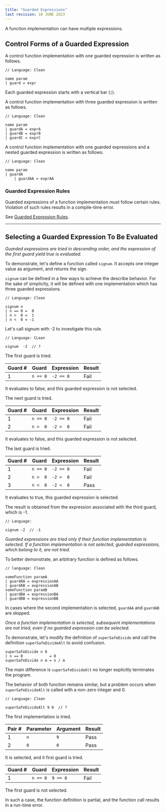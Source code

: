 ```yaml
---
title: "Guarded Expressions"
last revision: 18 JUNE 2023
---
```


A function implementation can have multiple expressions.

## Control Forms of a Guarded Expression

A control function implementation with one guarded expression is written as follows.

```
// Language: Clean

name param
| guard = expr
```

Each guarded expression starts with a vertical bar (`|`).

A control function implementation with three guarded expression is written as follows.

```
// Language: Clean

name param
| guardA = exprA
| guardB = exprB
| guardC = exprC
```

A control function implementation with one guarded expressions and a nested guarded expression is written as follows.

```
// Language: Clean

name param
| guardA
    | guardAA = exprAA
```

### Guarded Expression Rules

Guarded expressions of a function implementation must follow certain rules.
Violation of such rules results in a compile-time error.

See [Guarded Expression Rules](function/Guarded%20Expression%20Rules.md).

---

## Selecting a Guarded Expression To Be Evaluated

*Guarded expressions are tried in descending order, and the expression of the first guard yield true is evaluated.*

To demonstrate, let's define a function called `signum`.
It accepts one integer value as argument, and returns the sign.

`signum` can be defined in a few ways to achieve the describe behavior.
For the sake of simplicity, it will be defined with one implementation which has three guarded expressions.

```
// Language: Clean

signum n
| n == 0 =  0
| n >  0 =  1
| n <  0 = -1
```

Let's call signum with -2 to investigate this rule.

```
// Language: CLean

signum  -2  // ?
```

The first guard is tried. 

| Guard  # | Guard    | Expression | Result |
| -------- | -------- | ---------- | ------ |
| 1        | `n == 0` | `-2 == 0`  | Fail   |

It evaluates to false, and this guarded expression is not selected.

The next guard is tried.

| Guard  # | Guard    | Expression | Result |
| -------- | -------- | ---------- | ------ |
| 1        | `n == 0` | `-2 == 0`  | Fail   |
| 2        | `n >  0` | `-2 >  0`  | Fail   |

It evaluates to false, and this guarded expression is not selected.

The last guard is tried.

| Guard # | Guard    | Expression | Result |
| ------- | -------- | ---------- | ------ |
| 1       | `n == 0` | `-2 == 0`  | Fail   |
| 2       | `n >  0` | `-2 >  0`  | Fail   |
| 3       | `n <  0` | `-2 <  0`  | Pass   |

It evaluates to true, this guarded expression is selected.

The result is obtained from the expression associated with the third guard, which is -1.

```
// Language:

signum -2  // -1
```

*Guarded expressions are tried only if their function implementation is selected.
If a function implementation is not selected, guarded expressions, which belong to it, are not tried.*

To better demonstrate, an arbitrary function is defined as follows.

```
// language: Clean

someFunction paramA
| guardAA = expressionAA
| guardAB = expressionAB
someFunction paramB
| guardBA = expressionBA
| guardBB = expressionBB
```

In cases where the second implementation is selected, `guardAA` and `guardAB` are skipped.

*Once a function implementation is selected, subsequent implementations are not tried, even if no guarded expression can be selected.*

To demonstrate, let's modify the definition of `superSafeDivide` and call the definition `superSafeDivideAlt` to avoid confusion.


```
superSafeDivide n 0
| n == 0            = 0
superSafeDivide n m = n / m
```

The main difference is `superSafeDivideAlt` no longer explicitly terminates the program.

The behavior of both function remains similar, but a problem occurs when `superSafeDivideAlt` is called with a non-zero integer and 0.

```
// Language: Clean

superSafeDivideAlt 9 0  // ?
```

The first implementation is tried.

| Pair # | Parameter | Argument | Result |
| ------ | --------- | -------- | ------ |
| 1      | `n`       | `9`      | Pass   |
| 2      | `0`       | `0`      | Pass   |

It is selected, and it first guard is tried.

| Guard # | Guard    | Expression | Result |
| ------- | -------- | ---------- | ------ |
| 1       | `n == 0` | `9 == 0`   | Fail   |

The first guard is not selected.


In such a case, the function definition is partial, and the function call results in a run-time error.